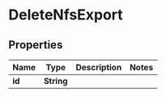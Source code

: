 

# DeleteNfsExport


## Properties

Name | Type | Description | Notes
------------ | ------------- | ------------- | -------------
**id** | **String** |  | 



